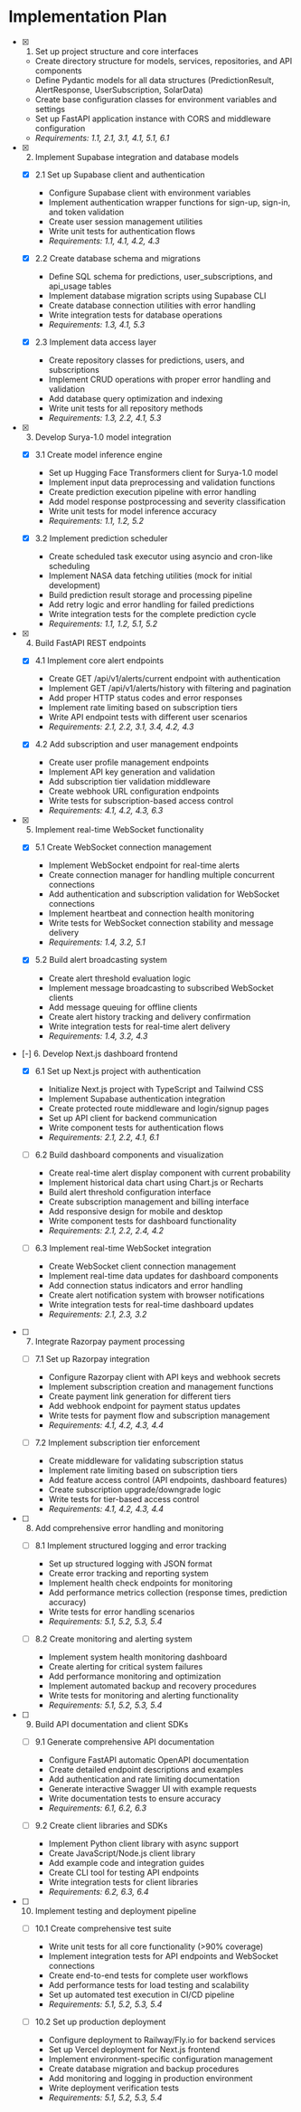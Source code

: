 # Implementation Plan

- [x] 1. Set up project structure and core interfaces





  - Create directory structure for models, services, repositories, and API components
  - Define Pydantic models for all data structures (PredictionResult, AlertResponse, UserSubscription, SolarData)
  - Create base configuration classes for environment variables and settings
  - Set up FastAPI application instance with CORS and middleware configuration
  - _Requirements: 1.1, 2.1, 3.1, 4.1, 5.1, 6.1_

- [x] 2. Implement Supabase integration and database models





  - [x] 2.1 Set up Supabase client and authentication


    - Configure Supabase client with environment variables
    - Implement authentication wrapper functions for sign-up, sign-in, and token validation
    - Create user session management utilities
    - Write unit tests for authentication flows
    - _Requirements: 1.1, 4.1, 4.2, 4.3_

  - [x] 2.2 Create database schema and migrations


    - Define SQL schema for predictions, user_subscriptions, and api_usage tables
    - Implement database migration scripts using Supabase CLI
    - Create database connection utilities with error handling
    - Write integration tests for database operations
    - _Requirements: 1.3, 4.1, 5.3_

  - [x] 2.3 Implement data access layer


    - Create repository classes for predictions, users, and subscriptions
    - Implement CRUD operations with proper error handling and validation
    - Add database query optimization and indexing
    - Write unit tests for all repository methods
    - _Requirements: 1.3, 2.2, 4.1, 5.3_

- [x] 3. Develop Surya-1.0 model integration




  - [x] 3.1 Create model inference engine


    - Set up Hugging Face Transformers client for Surya-1.0 model
    - Implement input data preprocessing and validation functions
    - Create prediction execution pipeline with error handling
    - Add model response postprocessing and severity classification
    - Write unit tests for model inference accuracy
    - _Requirements: 1.1, 1.2, 5.2_

  - [x] 3.2 Implement prediction scheduler


    - Create scheduled task executor using asyncio and cron-like scheduling
    - Implement NASA data fetching utilities (mock for initial development)
    - Build prediction result storage and processing pipeline
    - Add retry logic and error handling for failed predictions
    - Write integration tests for the complete prediction cycle
    - _Requirements: 1.1, 1.2, 5.1, 5.2_

- [x] 4. Build FastAPI REST endpoints




  - [x] 4.1 Implement core alert endpoints


    - Create GET /api/v1/alerts/current endpoint with authentication
    - Implement GET /api/v1/alerts/history with filtering and pagination
    - Add proper HTTP status codes and error responses
    - Implement rate limiting based on subscription tiers
    - Write API endpoint tests with different user scenarios
    - _Requirements: 2.1, 2.2, 3.1, 3.4, 4.2, 4.3_

  - [x] 4.2 Add subscription and user management endpoints


    - Create user profile management endpoints
    - Implement API key generation and validation
    - Add subscription tier validation middleware
    - Create webhook URL configuration endpoints
    - Write tests for subscription-based access control
    - _Requirements: 4.1, 4.2, 4.3, 6.3_

- [x] 5. Implement real-time WebSocket functionality







  - [x] 5.1 Create WebSocket connection management


    - Implement WebSocket endpoint for real-time alerts
    - Create connection manager for handling multiple concurrent connections
    - Add authentication and subscription validation for WebSocket connections
    - Implement heartbeat and connection health monitoring
    - Write tests for WebSocket connection stability and message delivery
    - _Requirements: 1.4, 3.2, 5.1_

  - [x] 5.2 Build alert broadcasting system


    - Create alert threshold evaluation logic
    - Implement message broadcasting to subscribed WebSocket clients
    - Add message queuing for offline clients
    - Create alert history tracking and delivery confirmation
    - Write integration tests for real-time alert delivery
    - _Requirements: 1.4, 3.2, 4.3_

- [-] 6. Develop Next.js dashboard frontend


  - [x] 6.1 Set up Next.js project with authentication



    - Initialize Next.js project with TypeScript and Tailwind CSS
    - Implement Supabase authentication integration
    - Create protected route middleware and login/signup pages
    - Set up API client for backend communication
    - Write component tests for authentication flows
    - _Requirements: 2.1, 2.2, 4.1, 6.1_

  - [ ] 6.2 Build dashboard components and visualization
    - Create real-time alert display component with current probability
    - Implement historical data chart using Chart.js or Recharts
    - Build alert threshold configuration interface
    - Create subscription management and billing interface
    - Add responsive design for mobile and desktop
    - Write component tests for dashboard functionality
    - _Requirements: 2.1, 2.2, 2.4, 4.2_

  - [ ] 6.3 Implement real-time WebSocket integration
    - Create WebSocket client connection management
    - Implement real-time data updates for dashboard components
    - Add connection status indicators and error handling
    - Create alert notification system with browser notifications
    - Write integration tests for real-time dashboard updates
    - _Requirements: 2.1, 2.3, 3.2_

- [ ] 7. Integrate Razorpay payment processing
  - [ ] 7.1 Set up Razorpay integration
    - Configure Razorpay client with API keys and webhook secrets
    - Implement subscription creation and management functions
    - Create payment link generation for different tiers
    - Add webhook endpoint for payment status updates
    - Write tests for payment flow and subscription management
    - _Requirements: 4.1, 4.2, 4.3, 4.4_

  - [ ] 7.2 Implement subscription tier enforcement
    - Create middleware for validating subscription status
    - Implement rate limiting based on subscription tiers
    - Add feature access control (API endpoints, dashboard features)
    - Create subscription upgrade/downgrade logic
    - Write tests for tier-based access control
    - _Requirements: 4.1, 4.2, 4.3, 4.4_

- [ ] 8. Add comprehensive error handling and monitoring
  - [ ] 8.1 Implement structured logging and error tracking
    - Set up structured logging with JSON format
    - Create error tracking and reporting system
    - Implement health check endpoints for monitoring
    - Add performance metrics collection (response times, prediction accuracy)
    - Write tests for error handling scenarios
    - _Requirements: 5.1, 5.2, 5.3, 5.4_

  - [ ] 8.2 Create monitoring and alerting system
    - Implement system health monitoring dashboard
    - Create alerting for critical system failures
    - Add performance monitoring and optimization
    - Implement automated backup and recovery procedures
    - Write tests for monitoring and alerting functionality
    - _Requirements: 5.1, 5.2, 5.3, 5.4_

- [ ] 9. Build API documentation and client SDKs
  - [ ] 9.1 Generate comprehensive API documentation
    - Configure FastAPI automatic OpenAPI documentation
    - Create detailed endpoint descriptions and examples
    - Add authentication and rate limiting documentation
    - Generate interactive Swagger UI with example requests
    - Write documentation tests to ensure accuracy
    - _Requirements: 6.1, 6.2, 6.3_

  - [ ] 9.2 Create client libraries and SDKs
    - Implement Python client library with async support
    - Create JavaScript/Node.js client library
    - Add example code and integration guides
    - Create CLI tool for testing API endpoints
    - Write integration tests for client libraries
    - _Requirements: 6.2, 6.3, 6.4_

- [ ] 10. Implement testing and deployment pipeline
  - [ ] 10.1 Create comprehensive test suite
    - Write unit tests for all core functionality (>90% coverage)
    - Implement integration tests for API endpoints and WebSocket connections
    - Create end-to-end tests for complete user workflows
    - Add performance tests for load testing and scalability
    - Set up automated test execution in CI/CD pipeline
    - _Requirements: 5.1, 5.2, 5.3, 5.4_

  - [ ] 10.2 Set up production deployment
    - Configure deployment to Railway/Fly.io for backend services
    - Set up Vercel deployment for Next.js frontend
    - Implement environment-specific configuration management
    - Create database migration and backup procedures
    - Add monitoring and logging in production environment
    - Write deployment verification tests
    - _Requirements: 5.1, 5.2, 5.3, 5.4_